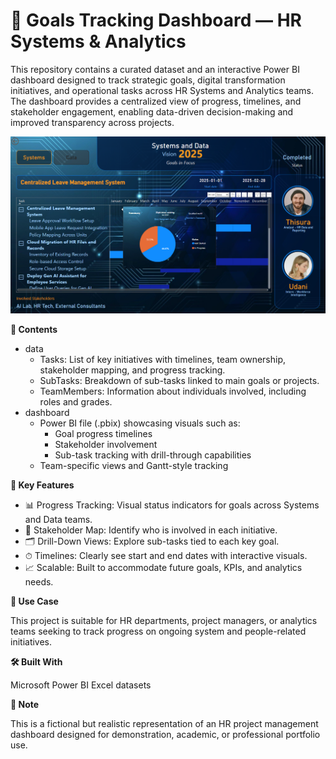 # 🎯 Goals Tracking Dashboard — HR Systems & Analytics

This repository contains a curated dataset and an interactive Power BI dashboard designed to track strategic goals, digital transformation initiatives, and operational tasks across HR Systems and Analytics teams. The dashboard provides a centralized view of progress, timelines, and stakeholder engagement, enabling data-driven decision-making and improved transparency across projects.

![preview](previews/preview-tooltip.png)

**📂 Contents**

- data
  - Tasks: List of key initiatives with timelines, team ownership, stakeholder mapping, and progress tracking.
  - SubTasks: Breakdown of sub-tasks linked to main goals or projects.
  - TeamMembers: Information about individuals involved, including roles and grades.
- dashboard
  - Power BI file (.pbix) showcasing visuals such as:
    - Goal progress timelines
    - Stakeholder involvement
    - Sub-task tracking with drill-through capabilities
  - Team-specific views and Gantt-style tracking

**🧩 Key Features**

- 📊 Progress Tracking: Visual status indicators for goals across Systems and Data teams.
- 👥 Stakeholder Map: Identify who is involved in each initiative.
- 🗂 Drill-Down Views: Explore sub-tasks tied to each key goal.
- ⏱ Timelines: Clearly see start and end dates with interactive visuals.
- 📈 Scalable: Built to accommodate future goals, KPIs, and analytics needs.

**🚀 Use Case**

This project is suitable for HR departments, project managers, or analytics teams seeking to track progress on ongoing system and people-related initiatives.

**🛠 Built With**

Microsoft Power BI
Excel datasets

**📌 Note**

This is a fictional but realistic representation of an HR project management dashboard designed for demonstration, academic, or professional portfolio use.